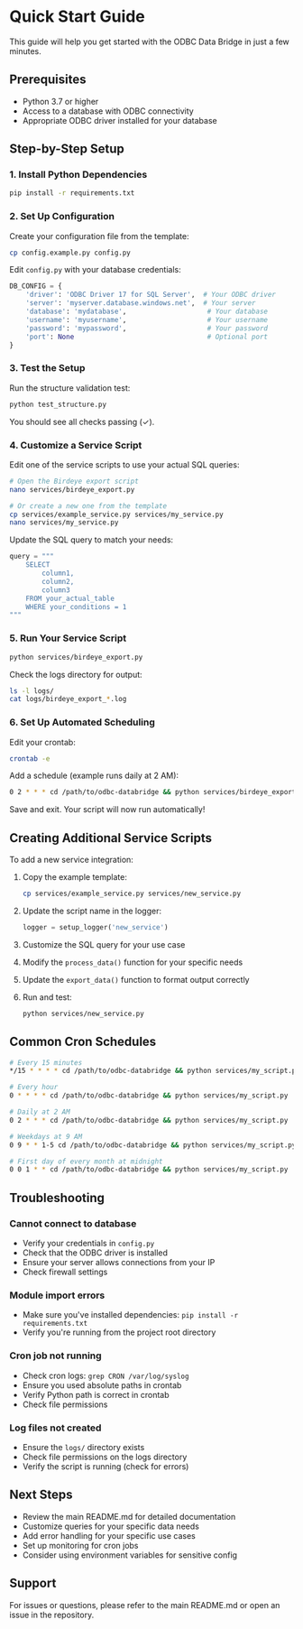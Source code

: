 # Quick Start Guide

This guide will help you get started with the ODBC Data Bridge in just a few minutes.

## Prerequisites

- Python 3.7 or higher
- Access to a database with ODBC connectivity
- Appropriate ODBC driver installed for your database

## Step-by-Step Setup

### 1. Install Python Dependencies

```bash
pip install -r requirements.txt
```

### 2. Set Up Configuration

Create your configuration file from the template:

```bash
cp config.example.py config.py
```

Edit `config.py` with your database credentials:

```python
DB_CONFIG = {
    'driver': 'ODBC Driver 17 for SQL Server',  # Your ODBC driver
    'server': 'myserver.database.windows.net',  # Your server
    'database': 'mydatabase',                    # Your database
    'username': 'myusername',                    # Your username
    'password': 'mypassword',                    # Your password
    'port': None                                 # Optional port
}
```

### 3. Test the Setup

Run the structure validation test:

```bash
python test_structure.py
```

You should see all checks passing (✓).

### 4. Customize a Service Script

Edit one of the service scripts to use your actual SQL queries:

```bash
# Open the Birdeye export script
nano services/birdeye_export.py

# Or create a new one from the template
cp services/example_service.py services/my_service.py
nano services/my_service.py
```

Update the SQL query to match your needs:

```python
query = """
    SELECT 
        column1,
        column2,
        column3
    FROM your_actual_table
    WHERE your_conditions = 1
"""
```

### 5. Run Your Service Script

```bash
python services/birdeye_export.py
```

Check the logs directory for output:

```bash
ls -l logs/
cat logs/birdeye_export_*.log
```

### 6. Set Up Automated Scheduling

Edit your crontab:

```bash
crontab -e
```

Add a schedule (example runs daily at 2 AM):

```bash
0 2 * * * cd /path/to/odbc-databridge && python services/birdeye_export.py
```

Save and exit. Your script will now run automatically!

## Creating Additional Service Scripts

To add a new service integration:

1. Copy the example template:
   ```bash
   cp services/example_service.py services/new_service.py
   ```

2. Update the script name in the logger:
   ```python
   logger = setup_logger('new_service')
   ```

3. Customize the SQL query for your use case

4. Modify the `process_data()` function for your specific needs

5. Update the `export_data()` function to format output correctly

6. Run and test:
   ```bash
   python services/new_service.py
   ```

## Common Cron Schedules

```bash
# Every 15 minutes
*/15 * * * * cd /path/to/odbc-databridge && python services/my_script.py

# Every hour
0 * * * * cd /path/to/odbc-databridge && python services/my_script.py

# Daily at 2 AM
0 2 * * * cd /path/to/odbc-databridge && python services/my_script.py

# Weekdays at 9 AM
0 9 * * 1-5 cd /path/to/odbc-databridge && python services/my_script.py

# First day of every month at midnight
0 0 1 * * cd /path/to/odbc-databridge && python services/my_script.py
```

## Troubleshooting

### Cannot connect to database

- Verify your credentials in `config.py`
- Check that the ODBC driver is installed
- Ensure your server allows connections from your IP
- Check firewall settings

### Module import errors

- Make sure you've installed dependencies: `pip install -r requirements.txt`
- Verify you're running from the project root directory

### Cron job not running

- Check cron logs: `grep CRON /var/log/syslog`
- Ensure you used absolute paths in crontab
- Verify Python path is correct in crontab
- Check file permissions

### Log files not created

- Ensure the `logs/` directory exists
- Check file permissions on the logs directory
- Verify the script is running (check for errors)

## Next Steps

- Review the main README.md for detailed documentation
- Customize queries for your specific data needs
- Add error handling for your specific use cases
- Set up monitoring for cron jobs
- Consider using environment variables for sensitive config

## Support

For issues or questions, please refer to the main README.md or open an issue in the repository.
